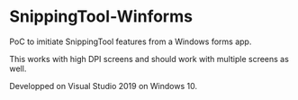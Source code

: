 # SnippingTool-Winforms

PoC to imitiate SnippingTool features from a Windows forms app.

This works with high DPI screens and should work with multiple screens as well.

Developped on Visual Studio 2019 on Windows 10.
